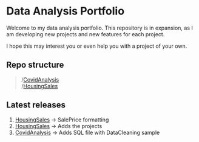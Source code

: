 # Data Analysis Portfolio
Welcome to my data analysis portfolio. This repository is in expansion, as I am developing new projects and new features for each project.

I hope this may interest you or even help you with a project of your own. 

## Repo structure
> /[CovidAnalysis](https://github.com/HenriqueCastros/Data-Analysis-Portfolio/tree/main/CovidAnalysis)<br>
> /[HousingSales](https://github.com/HenriqueCastros/Data-Analysis-Portfolio/tree/main/HousingSales)

## Latest releases
1. [HousingSales](https://github.com/HenriqueCastros/Data-Analysis-Portfolio/tree/main/HousingSales) -> SalePrice formatting
1. [HousingSales](https://github.com/HenriqueCastros/Data-Analysis-Portfolio/tree/main/HousingSales) -> Adds the projects
1. [CovidAnalysis](https://github.com/HenriqueCastros/Data-Analysis-Portfolio/tree/main/CovidAnalysis) -> Adds SQL file with DataCleaning sample